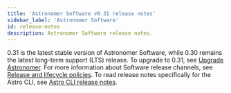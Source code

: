 ```yaml
---
title: 'Astronomer Software v0.31 release notes'
sidebar_label: 'Astronomer Software'
id: release-notes
description: Astronomer Software release notes.
---
```


<!--- Version-specific -->

0.31 is the latest stable version of Astronomer Software, while 0.30 remains the latest long-term support (LTS) release. To upgrade to 0.31, see [Upgrade Astronomer](upgrade-astronomer.md). For more information about Software release channels, see [Release and lifecycle policies](release-lifecycle-policy.md). To read release notes specifically for the Astro CLI, see [Astro CLI release notes](cli-release-notes.md).
